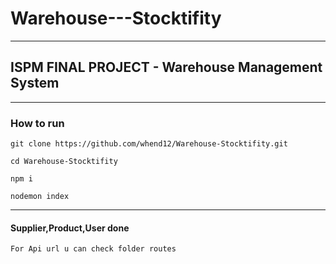 # Warehouse---Stocktifity

---

## ISPM FINAL PROJECT - Warehouse Management System 

---

### How to run

```
git clone https://github.com/whend12/Warehouse-Stocktifity.git
```
```
cd Warehouse-Stocktifity
```
```
npm i 
```

```
nodemon index
```
---
#### Supplier,Product,User done
```
For Api url u can check folder routes
```
